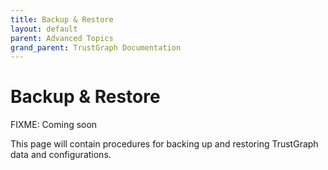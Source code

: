 ```yaml
---
title: Backup & Restore
layout: default
parent: Advanced Topics
grand_parent: TrustGraph Documentation
---
```


# Backup & Restore

FIXME: Coming soon

This page will contain procedures for backing up and restoring TrustGraph data and configurations.